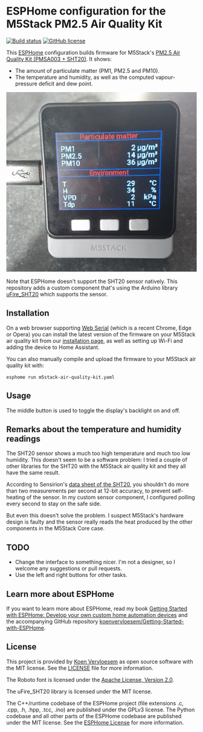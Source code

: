 # ESPHome configuration for the M5Stack PM2.5 Air Quality Kit

[![Build status](https://github.com/koenvervloesem/M5Stack-Air-Quality-ESPHome/workflows/Build/badge.svg)](https://github.com/koenvervloesem/M5Stack-Air-Quality-ESPHome/actions)
[![GitHub license](https://img.shields.io/github/license/koenvervloesem/M5Stack-Air-Quality-ESPHome.svg)](https://github.com/koenvervloesem/M5Stack-Air-Quality-ESPHome/blob/main/LICENSE)

This [ESPHome](https://esphome.io) configuration builds firmware for M5Stack's [PM2.5 Air Quality Kit (PMSA003 + SHT20)](https://m5stack.com/products/pm-2-5-sensor-usb-power-sht20). It shows:

* The amount of particulate matter (PM1, PM2.5 and PM10).
* The temperature and humidity, as well as the computed vapour-pressure deficit and dew point.

![ESPHome configuration for the M5Stack air quality kit](static/m5stack-air-quality-kit-esphome.jpg)

Note that ESPHome doesn't support the SHT20 sensor natively. This repository adds a custom component that's using the Arduino library [uFire_SHT20](https://github.com/u-fire/uFire_SHT20) which supports the sensor.

## Installation

On a web browser supporting [Web Serial](https://caniuse.com/web-serial) (which is a recent Chrome, Edge or Opera) you can install the latest version of the firmware on your M5Stack air quality kit from our [installation page](https://koenvervloesem.github.io/M5Stack-Air-Quality-ESPHome/), as well as setting up Wi-Fi and adding the device to Home Assistant.

You can also manually compile and upload the firmware to your M5Stack air quality kit with:

```shell
esphome run m5stack-air-quality-kit.yaml
```

## Usage

The middle button is used to toggle the display's backlight on and off.

## Remarks about the temperature and humidity readings

The SHT20 sensor shows a much too high temperature and much too low humidity. This doesn't seem to be a software problem: I tried a couple of other libraries for the SHT20 with the M5Stack air quality kit and they all have the same result.

According to Sensirion's [data sheet of the SHT20](https://www.sensirion.com/SHT20), you shouldn't do more than two measurements per second at 12-bit accuracy, to prevent self-heating of the sensor. In my custom sensor component, I configured polling every second to stay on the safe side.

But even this doesn't solve the problem. I suspect M5Stack's hardware design is faulty and the sensor really reads the heat produced by the other components in the M5Stack Core case.

## TODO

* Change the interface to something nicer. I'm not a designer, so I welcome any suggestions or pull requests.
* Use the left and right buttons for other tasks.

## Learn more about ESPHome

If you want to learn more about ESPHome, read my book [Getting Started with ESPHome: Develop your own custom home automation devices](https://koen.vervloesem.eu/books/getting-started-with-esphome/) and the accompanying GitHub repository [koenvervloesem/Getting-Started-with-ESPHome](https://github.com/koenvervloesem/Getting-Started-with-ESPHome/).

## License

This project is provided by [Koen Vervloesem](mailto:koen@vervloesem.eu) as open source software with the MIT license. See the [LICENSE](LICENSE) file for more information.

The Roboto font is licensed under the [Apache License, Version 2.0](https://fonts.google.com/specimen/Roboto#license).

The uFire_SHT20 library is licensed under the MIT license.

The C++/runtime codebase of the ESPHome project (file extensions .c, .cpp, .h, .hpp, .tcc, .ino) are published under the GPLv3 license. The Python codebase and all other parts of the ESPHome codebase are published under the MIT license. See the [ESPHome License](https://github.com/esphome/esphome/blob/dev/LICENSE) for more information.
